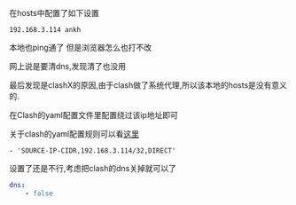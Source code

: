 在hosts中配置了如下设置
```shell
192.168.3.114 ankh
```


本地也ping通了
但是浏览器怎么也打不改

网上说是要清dns,发现清了也没用


最后发现是clashX的原因,由于clash做了系统代理,所以该本地的hosts是没有意义的.

在Clash的yaml配置文件里配置绕过该ip地址即可

关于clash的yaml配置规则可以看[这里](http://blog.joylau.cn/2020/05/01/Clash-Config/)
```shell
- 'SOURCE-IP-CIDR,192.168.3.114/32,DIRECT'
```


设置了还是不行,考虑把clash的dns关掉就可以了
```yaml
dns:
	- false
```